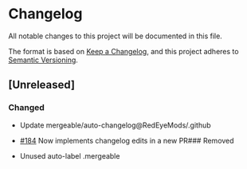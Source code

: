 # Changelog

All notable changes to this project will be documented in this file.

The format is based on [Keep a Changelog](https://keepachangelog.com/en/1.1.0/),
and this project adheres to [Semantic Versioning](https://semver.org/spec/v2.0.0.html).

## [Unreleased]

### Changed

- Update mergeable/auto-changelog@RedEyeMods/.github
- [#184](https://github.com/RedEyeMods/.github/pull/184) Now implements changelog edits in a new PR### Removed

- Unused auto-label .mergeable